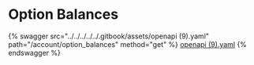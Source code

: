 # Option Balances

{% swagger src="../../../../../.gitbook/assets/openapi (9).yaml" path="/account/option_balances" method="get" %}
[openapi (9).yaml](<../../../../../.gitbook/assets/openapi (9).yaml>)
{% endswagger %}
